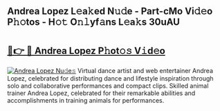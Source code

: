 ## Andrea Lopez L𝚎a𝚔ed N𝚞𝚍e - Part-cMo Vi𝚍𝚎o P𝚑𝚘tos - H𝚘𝚝 O𝚗𝚕yf𝚊ns L𝚎a𝚔s 30uAU

# <h2><a href="http://kf1fic.oniu.top/?m=Andrea+Lopez">🔗👉 🔴 Andrea Lopez P𝚑ot𝚘𝚜 V𝚒d𝚎o</a></h2>

[![Andrea Lopez Nu𝚍e𝚜](https://i.imgur.com/0qMVB7G.gif)](http://kf1fic.oniu.top/?m=Andrea+Lopez)
Virtual dance artist and web entertainer Andrea Lopez, celebrated for distributing dance and lifestyle inspiration through solo and collaborative performances and compact clips. Skilled animal trainer Andrea Lopez, celebrated for their remarkable abilities and accomplishments in training animals for performances.  
